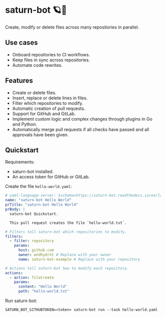 # saturn-bot 🪐🤖

Create, modify or delete files across many repositories in parallel.

## Use cases

- Onboard repositories to CI workflows.
- Keep files in sync across repositories.
- Automate code rewrites.

## Features

- Create or delete files.
- Insert, replace or delete lines in files.
- Filter which repositories to modify.
- Automatic creation of pull requests.
- Support for GitHub and GitLab.
- Implement custom logic and complex changes through plugins in Go and Python.
- Automatically merge pull requests if all checks have passed and all approvals have been given.

## Quickstart

Requirements:

- saturn-bot installed.
- An access token for GitHub or GitLab.

Create the file `hello-world.yaml`:

```yaml title="hello-world.yaml"
# yaml-language-server: $schema=https://saturn-bot.readthedocs.io/en/latest/schemas/task.schema.json
name: "saturn-bot Hello World"
prTitle: "saturn-bot Hello World"
prBody: |
  saturn-bot Quickstart.

  This pull request creates the file `hello-world.txt`.

# Filters tell saturn-bot which repositories to modify.
filters:
  - filter: repository
    params:
      host: github.com
      owner: wndhydrnt # Replace with your owner
      name: saturn-bot-example # Replace with your repository

# Actions tell saturn-bot how to modify each repository.
actions:
  - action: fileCreate
    params:
      content: "Hello World"
      path: "hello-world.txt"
```

Run saturn-bot:

```shell
SATURN_BOT_GITHUBTOKEN=<token> saturn-bot run --task hello-world.yaml
```
